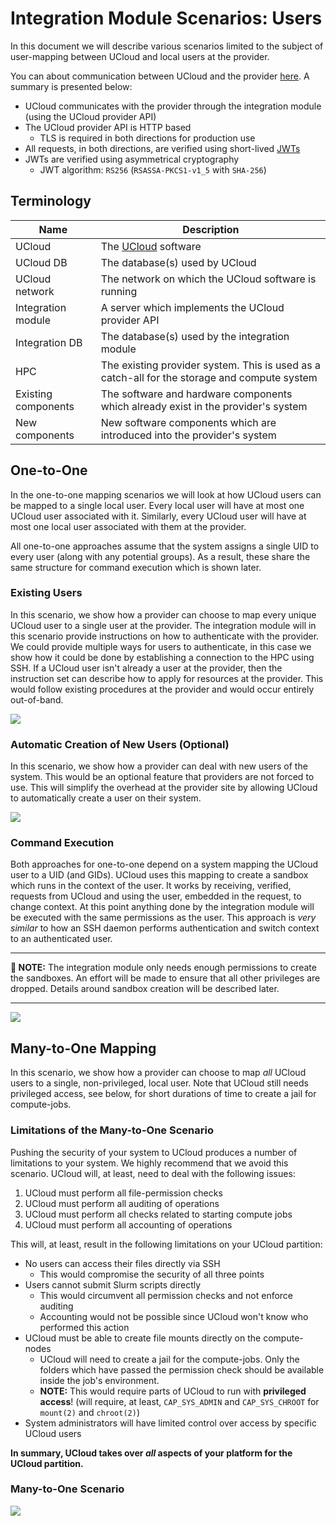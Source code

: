 # Integration Module Scenarios: Users

In this document we will describe various scenarios limited to the subject of user-mapping between UCloud and local
users at the provider.

You can about communication between UCloud and the provider
[here](/backend/app-orchestrator-service/wiki/provider.md#communication). A summary is presented below:

- UCloud communicates with the provider through the integration module (using the UCloud provider API)
- The UCloud provider API is HTTP based
    - TLS is required in both directions for production use
- All requests, in both directions, are verified using short-lived [JWTs](https://jwt.io)
- JWTs are verified using asymmetrical cryptography
    - JWT algorithm: `RS256` (`RSASSA-PKCS1-v1_5` with `SHA-256`)

## Terminology

| Name | Description |
|------|-------------|
| UCloud | The [UCloud](https://docs.cloud.sdu.dk) software |
| UCloud DB | The database(s) used by UCloud |
| UCloud network | The network on which the UCloud software is running |
| Integration module | A server which implements the UCloud provider API |
| Integration DB | The database(s) used by the integration module |
| HPC | The existing provider system. This is used as a catch-all for the storage and compute system |
| Existing components | The software and hardware components which already exist in the provider's system |
| New components | New software components which are introduced into the provider's system |

## One-to-One

In the one-to-one mapping scenarios we will look at how UCloud users can be mapped to a single local user. Every local
user will have at most one UCloud user associated with it. Similarly, every UCloud user will have at most one local user
associated with them at the provider.

All one-to-one approaches assume that the system assigns a single UID to every user (along with any potential groups).
As a result, these share the same structure for command execution which is shown later.

### Existing Users

In this scenario, we show how a provider can choose to map every unique UCloud user to a single user at the provider.
The integration module will in this scenario provide instructions on how to authenticate with the provider. We could
provide multiple ways for users to authenticate, in this case we show how it could be done by establishing a
connection to the HPC using SSH. If a UCloud user isn't already a user at the provider, then the instruction set can
describe how to apply for resources at the provider. This would follow existing procedures at the provider and would
occur entirely out-of-band.

![](one_to_one_existing.svg)

### Automatic Creation of New Users (Optional)

In this scenario, we show how a provider can deal with new users of the system. This would be an optional feature that
providers are not forced to use. This will simplify the overhead at the provider site by allowing UCloud to
automatically create a user on their system.

![](one_to_one_new.svg)

### Command Execution

Both approaches for one-to-one depend on a system mapping the UCloud user to a UID (and GIDs). UCloud uses this mapping
to create a sandbox which runs in the context of the user. It works by receiving, verified, requests from UCloud and
using the user, embedded in the request, to change context. At this point anything done by the integration module will
be executed with the same permissions as the user. This approach is _very similar_ to how an SSH daemon performs
authentication and switch context to an authenticated user.

---

__📝 NOTE:__ The integration module only needs enough permissions to create the sandboxes. An effort will be made to
ensure that all other privileges are dropped. Details around sandbox creation will be described later.

---

![](one_to_one_command_execution.svg)

## Many-to-One Mapping

In this scenario, we show how a provider can choose to map _all_ UCloud users to a single, non-privileged, local user.
Note that UCloud still needs privileged access, see below, for short durations of time to create a jail for
compute-jobs.

### Limitations of the Many-to-One Scenario

Pushing the security of your system to UCloud produces a number of limitations to your system. We highly recommend that
we avoid this scenario. UCloud will, at least, need to deal with the following issues:

1. UCloud must perform all file-permission checks
2. UCloud must perform all auditing of operations
3. UCloud must perform all checks related to starting compute jobs
4. UCloud must perform all accounting of operations

This will, at least, result in the following limitations on your UCloud partition:

- No users can access their files directly via SSH
  - This would compromise the security of all three points
- Users cannot submit Slurm scripts directly
  - This would circumvent all permission checks and not enforce auditing
  - Accounting would not be possible since UCloud won't know who performed this action
- UCloud must be able to create file mounts directly on the compute-nodes
  - UCloud will need to create a jail for the compute-jobs. Only the folders which have passed the permission check
    should be available inside the job's environment.
  - __NOTE:__ This would require parts of UCloud to run with __privileged access__! (will require, at least, 
    `CAP_SYS_ADMIN` and `CAP_SYS_CHROOT` for `mount(2)` and `chroot(2)`)
- System administrators will have limited control over access by specific UCloud users

__In summary, UCloud takes over _all_ aspects of your platform for the UCloud partition.__

### Many-to-One Scenario

![](many_to_one.svg)

